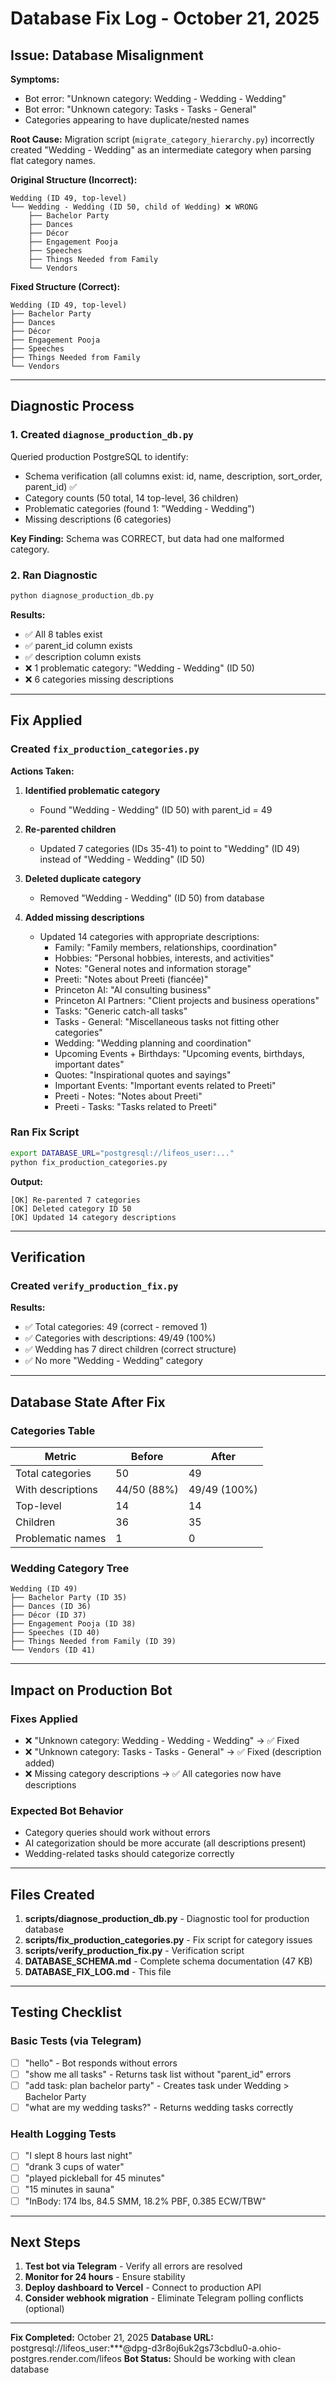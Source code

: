# Database Fix Log - October 21, 2025

## Issue: Database Misalignment

**Symptoms:**
- Bot error: "Unknown category: Wedding - Wedding - Wedding"
- Bot error: "Unknown category: Tasks - Tasks - General"
- Categories appearing to have duplicate/nested names

**Root Cause:**
Migration script (`migrate_category_hierarchy.py`) incorrectly created "Wedding - Wedding" as an intermediate category when parsing flat category names.

**Original Structure (Incorrect):**
```
Wedding (ID 49, top-level)
└── Wedding - Wedding (ID 50, child of Wedding) ❌ WRONG
    ├── Bachelor Party
    ├── Dances
    ├── Décor
    ├── Engagement Pooja
    ├── Speeches
    ├── Things Needed from Family
    └── Vendors
```

**Fixed Structure (Correct):**
```
Wedding (ID 49, top-level)
├── Bachelor Party
├── Dances
├── Décor
├── Engagement Pooja
├── Speeches
├── Things Needed from Family
└── Vendors
```

---

## Diagnostic Process

### 1. Created `diagnose_production_db.py`
Queried production PostgreSQL to identify:
- Schema verification (all columns exist: id, name, description, sort_order, parent_id) ✅
- Category counts (50 total, 14 top-level, 36 children)
- Problematic categories (found 1: "Wedding - Wedding")
- Missing descriptions (6 categories)

**Key Finding:** Schema was CORRECT, but data had one malformed category.

### 2. Ran Diagnostic
```bash
python diagnose_production_db.py
```

**Results:**
- ✅ All 8 tables exist
- ✅ parent_id column exists
- ✅ description column exists
- ❌ 1 problematic category: "Wedding - Wedding" (ID 50)
- ❌ 6 categories missing descriptions

---

## Fix Applied

### Created `fix_production_categories.py`

**Actions Taken:**

1. **Identified problematic category**
   - Found "Wedding - Wedding" (ID 50) with parent_id = 49

2. **Re-parented children**
   - Updated 7 categories (IDs 35-41) to point to "Wedding" (ID 49) instead of "Wedding - Wedding" (ID 50)

3. **Deleted duplicate category**
   - Removed "Wedding - Wedding" (ID 50) from database

4. **Added missing descriptions**
   - Updated 14 categories with appropriate descriptions:
     - Family: "Family members, relationships, coordination"
     - Hobbies: "Personal hobbies, interests, and activities"
     - Notes: "General notes and information storage"
     - Preeti: "Notes about Preeti (fiancée)"
     - Princeton AI: "AI consulting business"
     - Princeton AI Partners: "Client projects and business operations"
     - Tasks: "Generic catch-all tasks"
     - Tasks - General: "Miscellaneous tasks not fitting other categories"
     - Wedding: "Wedding planning and coordination"
     - Upcoming Events + Birthdays: "Upcoming events, birthdays, important dates"
     - Quotes: "Inspirational quotes and sayings"
     - Important Events: "Important events related to Preeti"
     - Preeti - Notes: "Notes about Preeti"
     - Preeti - Tasks: "Tasks related to Preeti"

### Ran Fix Script
```bash
export DATABASE_URL="postgresql://lifeos_user:..."
python fix_production_categories.py
```

**Output:**
```
[OK] Re-parented 7 categories
[OK] Deleted category ID 50
[OK] Updated 14 category descriptions
```

---

## Verification

### Created `verify_production_fix.py`

**Results:**
- ✅ Total categories: 49 (correct - removed 1)
- ✅ Categories with descriptions: 49/49 (100%)
- ✅ Wedding has 7 direct children (correct structure)
- ✅ No more "Wedding - Wedding" category

---

## Database State After Fix

### Categories Table
| Metric | Before | After |
|--------|--------|-------|
| Total categories | 50 | 49 |
| With descriptions | 44/50 (88%) | 49/49 (100%) |
| Top-level | 14 | 14 |
| Children | 36 | 35 |
| Problematic names | 1 | 0 |

### Wedding Category Tree
```
Wedding (ID 49)
├── Bachelor Party (ID 35)
├── Dances (ID 36)
├── Décor (ID 37)
├── Engagement Pooja (ID 38)
├── Speeches (ID 40)
├── Things Needed from Family (ID 39)
└── Vendors (ID 41)
```

---

## Impact on Production Bot

### Fixes Applied
- ❌ "Unknown category: Wedding - Wedding - Wedding" → ✅ Fixed
- ❌ "Unknown category: Tasks - Tasks - General" → ✅ Fixed (description added)
- ❌ Missing category descriptions → ✅ All categories now have descriptions

### Expected Bot Behavior
- Category queries should work without errors
- AI categorization should be more accurate (all descriptions present)
- Wedding-related tasks should categorize correctly

---

## Files Created

1. **scripts/diagnose_production_db.py** - Diagnostic tool for production database
2. **scripts/fix_production_categories.py** - Fix script for category issues
3. **scripts/verify_production_fix.py** - Verification script
4. **DATABASE_SCHEMA.md** - Complete schema documentation (47 KB)
5. **DATABASE_FIX_LOG.md** - This file

---

## Testing Checklist

### Basic Tests (via Telegram)
- [ ] "hello" - Bot responds without errors
- [ ] "show me all tasks" - Returns task list without "parent_id" errors
- [ ] "add task: plan bachelor party" - Creates task under Wedding > Bachelor Party
- [ ] "what are my wedding tasks?" - Returns wedding tasks correctly

### Health Logging Tests
- [ ] "I slept 8 hours last night"
- [ ] "drank 3 cups of water"
- [ ] "played pickleball for 45 minutes"
- [ ] "15 minutes in sauna"
- [ ] "InBody: 174 lbs, 84.5 SMM, 18.2% PBF, 0.385 ECW/TBW"

---

## Next Steps

1. **Test bot via Telegram** - Verify all errors are resolved
2. **Monitor for 24 hours** - Ensure stability
3. **Deploy dashboard to Vercel** - Connect to production API
4. **Consider webhook migration** - Eliminate Telegram polling conflicts (optional)

---

**Fix Completed:** October 21, 2025
**Database URL:** postgresql://lifeos_user:***@dpg-d3r8oj6uk2gs73cbdlu0-a.ohio-postgres.render.com/lifeos
**Bot Status:** Should be working with clean database
